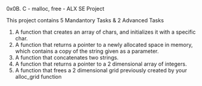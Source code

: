 0x0B. C - malloc, free - ALX SE Project

This project contains 5 Mandantory Tasks & 2 Advanced Tasks

1. A function that creates an array of chars, and initializes it with a specific char.
2. A function that returns a pointer to a newly allocated space in memory, which contains a copy of the string given as a parameter.
3. A function that concatenates two strings.
4. A function that returns a pointer to a 2 dimensional array of integers.
5. A function that frees a 2 dimensional grid previously created by your alloc_grid function
